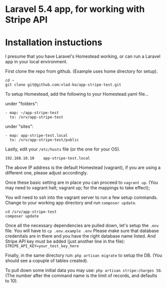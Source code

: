 # Laravel 5.4 app, for working with Stripe API

# Installation instuctions 

I presume that you have Laravel's Homestead working, or can run 
a Laravel app in your local environment.

First clone the repo from github. 
(Example uses home directory for setup).

```
cd ~
git clone git@github.com:vlad-ko/app-stripe-test.git
```

To setup Homestead, add the following to your Homestead.yaml file...

under "folders":
```
- map: ~/app-stripe-test
  to: /srv/app-stripe-test
```

under "sites":
```
- map: app-stripe-test.local
  to: /srv/app-stripe-test/public
```

Lastly, edit your ```/etc/hosts``` file (or the one for your OS).
```
192.168.10.10    app-stripe-test.local
```
The above IP address is the default Homestead (vagrant),
if you are using a different one, please adjust accordingly.

Once these basic setting are in place you can proceed to ```vagrant up```.
(You may need to vagrant halt; vagrant up; for the mappings to take effect);

You will need to ssh into the vagrant server to run a few setup commands.
Change to your working app directory and run ```composer update```.

```
cd /srv/app-stripe-test
composer update
```
Once all the necessary dependencies are pulled down, let's setup the ```.env``` file.
You will have to ```cp .env.example .env```
Please make sure that database credenitals are in there and you have the right database name listed.
And Stripe API key must be added (just another line in the file): ```STRIPE_API_KEY=your_test_key_here```

Finally, in the same directory run: ```php artisan migrate``` to setup the DB.
(You should see a copuple of tables created).

To pull down some initial data you may use: ```php artisan stripe:charges 50```.
(The number after the command name is the limit of records, and defaults to 10).
